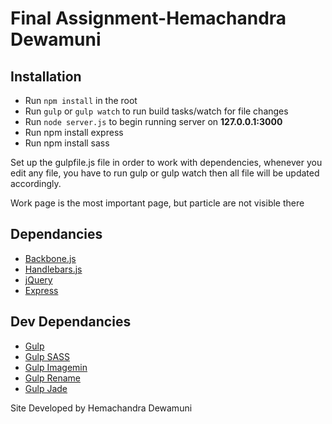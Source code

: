 # Final Assignment-Hemachandra Dewamuni

## Installation

- Run `npm install` in the root
- Run `gulp` or `gulp watch` to run build tasks/watch for file changes
- Run `node server.js` to begin running server on **127.0.0.1:3000**
- Run npm install express
- Run npm install sass

Set up the gulpfile.js file in order to work with dependencies, 
whenever you edit any file, you have to run gulp or gulp watch then all 
file will be updated accordingly. 


Work page is the most important page, but particle are not visible there

## Dependancies

- [Backbone.js](http://backbonejs.org/)
- [Handlebars.js](http://handlebarsjs.com/)
- [jQuery](http://jquery.com/)
- [Express](http://expressjs.com/)

## Dev Dependancies

- [Gulp](gulpjs.com)
- [Gulp SASS](https://www.npmjs.org/package/gulp-sass)
- [Gulp Imagemin](https://www.npmjs.org/package/gulp-imagemin)
- [Gulp Rename](https://www.npmjs.org/package/gulp-rename)
- [Gulp Jade](https://www.npmjs.org/package/gulp-jade)

Site Developed by Hemachandra Dewamuni